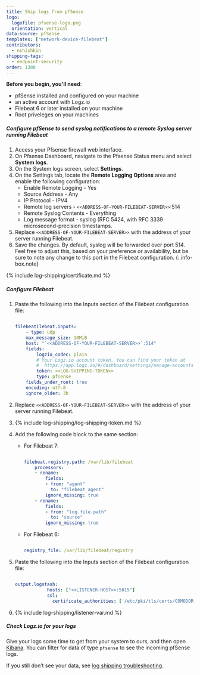 ```yaml
---
title: Ship logs from pfSense
logo:
  logofile: pfsense-logo.png
  orientation: vertical
data-source: pfSense
templates: ["network-device-filebeat"]
contributors:
  - nshishkin
shipping-tags:
  - endpoint-security
order: 1380
---
```


**Before you begin, you'll need**: 

* pfSense installed and configured on your machine
* an active account with Logz.io
* Filebeat 6 or later installed on your machine
* Root priveleges on your machines 

<div class="tasklist">


##### Configure pfSense to send syslog notifications to a remote Syslog server running Filebeat

1. Access your Pfsense firewall web interface.
2. On Pfsense Dashboard, navigate to the Pfsense Status menu and select **System logs**.
3. On the System logs screen, select **Settings**.
4. On the Settings tab, locate the **Remote Logging Options** area and enable the following configuration:
   * Enable Remote Logging - Yes
   * Source Address - Any
   * IP Protocol - IPV4
   * Remote log servers - `<<ADDRESS-OF-YOUR-FILEBEAT-SERVER>>`:514
   * Remote Syslog Contents - Everything
   * Log message format - syslog (RFC 5424, with RFC 3339 microsecond-precision timestamps.
5. Replace `<<ADDRESS-OF-YOUR-FILEBEAT-SERVER>>` with the address of your server running Filebeat.
6. Save the changes.
   <!-- info-box-start:info -->
   By default, syslog will be forwarded over port 514. Feel free to adjust this, based on your preference or availability, but be sure to note any change to this port in the Filebeat configuration.
   {:.info-box.note}
   <!-- info-box-end -->

{% include log-shipping/certificate.md %}


##### Configure Filebeat

1. Paste the following into the Inputs section of the Filebeat configuration file:

   ```yaml
   
   filebeatilebeat.inputs:
       - type: udp
       max_message_size: 10MiB
       host: "`<<ADDRESS-OF-YOUR-FILEBEAT-SERVER>>`:514"
       fields:
           logzio_codec: plain
           # Your Logz.io account token. You can find your token at
           #  https://app.logz.io/#/dashboard/settings/manage-accounts
           token: <<LOG-SHIPPING-TOKEN>>
           type: pfsense
       fields_under_root: true
       encoding: utf-8
       ignore_older: 3h
   
   ```

2. Replace `<<ADDRESS-OF-YOUR-FILEBEAT-SERVER>>` with the address of your server running Filebeat.
3. {% include log-shipping/log-shipping-token.md %}
4. Add the following code block to the same section:
   * For Filebeat 7:

      ```yaml
      
      filebeat.registry.path: /var/lib/filebeat
          processors:
          - rename:
              fields:
              - from: "agent"
                to: "filebeat_agent"
              ignore_missing: true
          - rename:
              fields:
              - from: "log.file.path"
                to: "source"
              ignore_missing: true
      ```

   * For Filebeat 6:
   
      ```yaml
      
      registry_file: /var/lib/filebeat/registry
      
      ```

5. Paste the following into the Inputs section of the Filebeat configuration file:

   ```yaml
   
   output.logstash:
               hosts: ["<<LISTENER-HOST>>:5015"]
               ssl:
                 certificate_authorities: ['/etc/pki/tls/certs/COMODORSADomainValidationSecureServerCA.crt']
   
   ```

6. {% include log-shipping/listener-var.md %}


##### Check Logz.io for your logs

Give your logs some time to get from your system to ours, and then open [Kibana](https://app.logz.io/#/dashboard/kibana/discover?). You can filter for data of type `pfsense` to see the incoming pfSense logs.
  
If you still don’t see your data, see [log shipping troubleshooting](https://docs.logz.io/user-guide/log-shipping/log-shipping-troubleshooting.html).

</div>